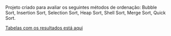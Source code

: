 Projeto criado para avaliar os seguintes métodos de ordenação: Bubble Sort, Insertion Sort, Selection Sort, Heap Sort, Shell Sort, Merge Sort, Quick Sort.

[Tabelas com os resultados está aqui](https://docs.google.com/spreadsheets/d/1rmjle9B6_U_Md-3OMuLncgQ79M4A1l_kwWtWcWqS_HE/edit?usp=sharing)
